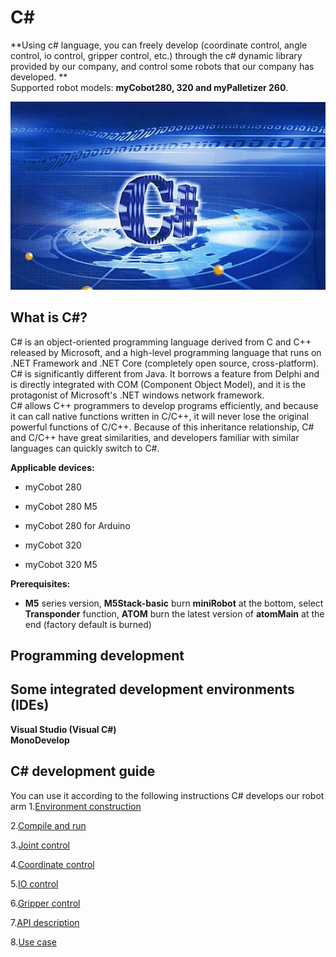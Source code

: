 # **C#**
**Using c# language, you can freely develop (coordinate control, angle control, io control, gripper control, etc.) through the c# dynamic library provided by our company, and control some robots that our company has developed. **<br>
Supported robot models: **myCobot280, 320 and myPalletizer 260**. <br>

![pic](../../../resources/3-FunctionsAndApplications\6.developmentGuide\Csharp/C.jpg)

## What is C#?

C# is an object-oriented programming language derived from C and C++ released by Microsoft, and a high-level programming language that runs on .NET Framework and .NET Core (completely open source, cross-platform). <br>
C# is significantly different from Java. It borrows a feature from Delphi and is directly integrated with COM (Component Object Model), and it is the protagonist of Microsoft's .NET windows network framework. <br>
C# allows C++ programmers to develop programs efficiently, and because it can call native functions written in C/C++, it will never lose the original powerful functions of C/C++. Because of this inheritance relationship, C# and C/C++ have great similarities, and developers familiar with similar languages ​​can quickly switch to C#.<br>

**Applicable devices:**

- myCobot 280
- myCobot 280 M5
- myCobot 280 for Arduino <br>

- myCobot 320
- myCobot 320 M5 <br>

**Prerequisites:**

- **M5** series version, **M5Stack-basic** burn **miniRobot** at the bottom, select **Transponder** function, **ATOM** burn the latest version of **atomMain** at the end (factory default is burned)

## Programming development
## Some integrated development environments (IDEs)

**Visual Studio (Visual C#)**<br>
**MonoDevelop**<br>

## C# development guide

You can use it according to the following instructions C# develops our robot arm
1.[Environment construction](9.1-environment.md)

2.[Compile and run](9.2-build.md)

3.[Joint control](9.3-angle.md)

4.[Coordinate control](9.4-coord.md)

5.[IO control](9.5-io.md)

6.[Gripper control](9.6-gripper.md)

7.[API description](9.7-API.md)

8.[Use case](9.8-example.md)